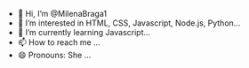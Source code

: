 - 👋 Hi, I’m @MilenaBraga1
- 👀 I’m interested in HTML, CSS, Javascript, Node.js, Python...
- 🌱 I’m currently learning Javascript...
- 📫 How to reach me ...
- 😄 Pronouns: She ...


<!---
MilenaBraga1/MilenaBraga1 is a ✨ special ✨ repository because its `README.md` (this file) appears on your GitHub profile.
You can click the Preview link to take a look at your changes.
--->
